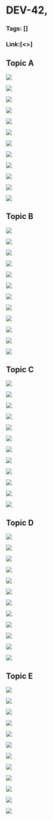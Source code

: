 # DEV-42,
### Tags: []
### Link:[<>]

## Topic A
![](../images/DEV-42/DEV-42-A1.png)

![](../images/DEV-42/DEV-42-A2.png)

![](../images/DEV-42/DEV-42-A3.png)

![](../images/DEV-42/DEV-42-A4.png)

![](../images/DEV-42/DEV-42-A5.png)

![](../images/DEV-42/DEV-42-A6.png)

![](../images/DEV-42/DEV-42-A7.png)

![](../images/DEV-42/DEV-42-A8.png)

![](../images/DEV-42/DEV-42-A9.png)

![](../images/DEV-42/DEV-42-A10.png)

![](../images/DEV-42/DEV-42-A11.png)

![](../images/DEV-42/DEV-42-A12.png)

## Topic B
![](../images/DEV-42/DEV-42-B1.png)

![](../images/DEV-42/DEV-42-B2.png)

![](../images/DEV-42/DEV-42-B3.png)

![](../images/DEV-42/DEV-42-B4.png)

![](../images/DEV-42/DEV-42-B5.png)

![](../images/DEV-42/DEV-42-B6.png)

![](../images/DEV-42/DEV-42-B7.png)

![](../images/DEV-42/DEV-42-B8.png)

![](../images/DEV-42/DEV-42-B9.png)

![](../images/DEV-42/DEV-42-B10.png)

![](../images/DEV-42/DEV-42-B11.png)

![](../images/DEV-42/DEV-42-B12.png)

## Topic C
![](../images/DEV-42/DEV-42-C1.png)

![](../images/DEV-42/DEV-42-C2.png)

![](../images/DEV-42/DEV-42-C3.png)

![](../images/DEV-42/DEV-42-C4.png)

![](../images/DEV-42/DEV-42-C5.png)

![](../images/DEV-42/DEV-42-C6.png)

![](../images/DEV-42/DEV-42-C7.png)

![](../images/DEV-42/DEV-42-C8.png)

![](../images/DEV-42/DEV-42-C9.png)

![](../images/DEV-42/DEV-42-C10.png)

![](../images/DEV-42/DEV-42-C11.png)

![](../images/DEV-42/DEV-42-C12.png)

## Topic D
![](../images/DEV-42/DEV-42-D1.png)

![](../images/DEV-42/DEV-42-D2.png)

![](../images/DEV-42/DEV-42-D3.png)

![](../images/DEV-42/DEV-42-D4.png)

![](../images/DEV-42/DEV-42-D5.png)

![](../images/DEV-42/DEV-42-D6.png)

![](../images/DEV-42/DEV-42-D7.png)

![](../images/DEV-42/DEV-42-D8.png)

![](../images/DEV-42/DEV-42-D9.png)

![](../images/DEV-42/DEV-42-D10.png)

![](../images/DEV-42/DEV-42-D11.png)

![](../images/DEV-42/DEV-42-D12.png)

## Topic E
![](../images/DEV-42/DEV-42-E1.png)

![](../images/DEV-42/DEV-42-E2.png)

![](../images/DEV-42/DEV-42-E3.png)

![](../images/DEV-42/DEV-42-E4.png)

![](../images/DEV-42/DEV-42-E5.png)

![](../images/DEV-42/DEV-42-E6.png)

![](../images/DEV-42/DEV-42-E7.png)

![](../images/DEV-42/DEV-42-E8.png)

![](../images/DEV-42/DEV-42-E9.png)

![](../images/DEV-42/DEV-42-E10.png)

![](../images/DEV-42/DEV-42-E11.png)

![](../images/DEV-42/DEV-42-E12.png)

